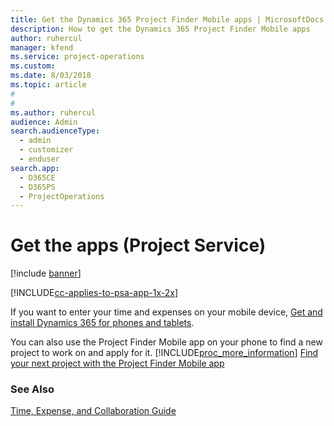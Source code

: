 ```yaml
---
title: Get the Dynamics 365 Project Finder Mobile apps | MicrosoftDocs
description: How to get the Dynamics 365 Project Finder Mobile apps
author: ruhercul
manager: kfend
ms.service: project-operations
ms.custom: 
ms.date: 8/03/2018
ms.topic: article
#
#
ms.author: ruhercul
audience: Admin
search.audienceType: 
  - admin
  - customizer
  - enduser
search.app: 
  - D365CE
  - D365PS
  - ProjectOperations
---
```



# Get the apps (Project Service)

[!include [banner](../includes/psa-now-project-operations.md)]

[!INCLUDE[cc-applies-to-psa-app-1x-2x](../includes/cc-applies-to-psa-app-1x-2x.md)]

If you want to enter your time and expenses on your mobile device, [Get and install Dynamics 365 for phones and tablets](https://docs.microsoft.com/dynamics365/mobile-app/dynamics-365-phones-tablets-users-guide).  
  
 You can also use the Project Finder Mobile app on your phone to find a new project to work on and apply for it. [!INCLUDE[proc_more_information](../includes/proc-more-information.md)] [Find your next project with the Project Finder Mobile app](../psa/find-next-project-finder-mobile-app.md) 
  
### See Also  
 [Time, Expense, and Collaboration Guide](../psa/time-expense-collaboration-guide.md)
